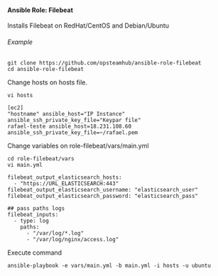#### Ansible Role: Filebeat

Installs Filebeat on RedHat/CentOS and Debian/Ubuntu

###### Example
```
git clone https://github.com/opsteamhub/ansible-role-filebeat
cd ansible-role-filebeat
```
Change hosts on hosts file.
```
vi hosts

[ec2]
"hostname" ansible_host="IP Instance" ansible_ssh_private_key_file="Keypar file"
rafael-teste ansible_host=18.231.108.60 ansible_ssh_private_key_file=~/rafael.pem
```
Change variables on role-filebeat/vars/main.yml
```
cd role-filebeat/vars
vi main.yml

filebeat_output_elasticsearch_hosts:
  - "https://URL_ELASTICSEARCH:443"
filebeat_output_elasticsearch_username: "elasticsearch_user"
filebeat_output_elasticsearch_password: "elasticsearch_pass"

## pass paths logs
filebeat_inputs:
  - type: log
    paths:
      - "/var/log/*.log"
      - "/var/log/nginx/access.log"
```

Execute command
```
ansible-playbook -e vars/main.yml -b main.yml -i hosts -u ubuntu 
```
